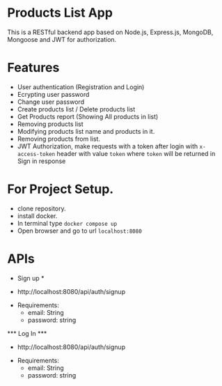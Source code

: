 # Products List App
This is a RESTful backend app based on Node.js, Express.js, MongoDB, Mongoose and JWT for authorization.

# Features
- User authentication (Registration and Login)
- Ecrypting user password
- Change user password
- Create products list / Delete products list 
- Get Products report (Showing All products in list)
- Removing products list
- Modifying products list name and products in it. 
- Removing products from list.
- JWT Authorization, make requests with a token after login with `x-access-token` header with value `token` where `token` will be returned in Sign in response


# For Project Setup.
- clone repository.
- install docker.
- In terminal type `docker compose up`
- Open browser and go to url `localhost:8080`

# APIs

* Sign up *
- http://localhost:8080/api/auth/signup
* Requirements: 
    - email: String
    - password: string

*** Log In ***
- http://localhost:8080/api/auth/signup
* Requirements: 
    - email: String
    - password: string

